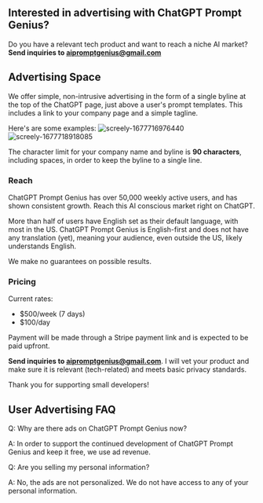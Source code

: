 ## Interested in advertising with ChatGPT Prompt Genius?

Do you have a relevant tech product and want to reach a niche AI market? **Send inquiries to aipromptgenius@gmail.com**

## Advertising Space

We offer simple, non-intrusive advertising in the form of a single byline at the top of the ChatGPT page, just above a user's prompt templates. This includes a link to your company page and a simple tagline.

Here's are some examples:
![screely-1677716976440](https://user-images.githubusercontent.com/12115686/222303579-7b96cafe-cb38-4480-b8f2-a4ccb7bbf8c3.png)
![screely-1677718918085](https://user-images.githubusercontent.com/12115686/222303934-339ff735-57c9-416c-b194-8183ab1d9689.png)


The character limit for your company name and byline is **90 characters**, including spaces, in order to keep the byline to a single line.

### Reach

ChatGPT Prompt Genius has over 50,000 weekly active users, and has shown consistent growth. Reach this AI conscious market right on ChatGPT. 

More than half of users have English set as their default language, with most in the US. ChatGPT Prompt Genius is English-first and does not have any translation (yet), meaning your audience, even outside the US, likely understands English.

We make no guarantees on possible results.

### Pricing

Current rates:

- $500/week (7 days)
- $100/day

Payment will be made through a Stripe payment link and is expected to be paid upfront.

**Send inquiries to aipromptgenius@gmail.com**. I will vet your product and make sure it is relevant (tech-related) and meets basic privacy standards. 

Thank you for supporting small developers!

## User Advertising FAQ

Q: Why are there ads on ChatGPT Prompt Genius now?

A: In order to support the continued development of ChatGPT Prompt Genius and keep it free, we use ad revenue.

Q: Are you selling my personal information?

A: No, the ads are not personalized. We do not have access to any of your personal information.
